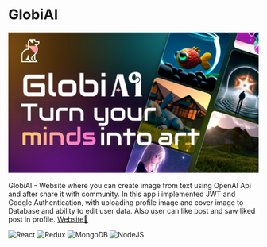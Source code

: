 # GlobiAI <img src="https://i.pinimg.com/originals/18/e1/07/18e107275dd6d22cecd9621470ceb13d.gif" alt="" width="50" />
<img src="./prev-globi.jpg" alt="" />

GlobiAI - Website where you can create image from text using OpenAI Api and after share it with community. In this app i implemented JWT and Google Authentication, with uploading profile image and cover image to Database and ability to edit user data. Also user can like post and saw liked post in profile. [Website🍿](https://globiai.netlify.app)

![React](https://img.shields.io/badge/react-%2320232a.svg?style=for-the-badge&logo=react&logoColor=%2361DAFB) ![Redux](https://img.shields.io/badge/redux-%23593d88.svg?style=for-the-badge&logo=redux&logoColor=white) ![MongoDB](https://img.shields.io/badge/MongoDB-%234ea94b.svg?style=for-the-badge&logo=mongodb&logoColor=white) ![NodeJS](https://img.shields.io/badge/node.js-6DA55F?style=for-the-badge&logo=node.js&logoColor=white)
